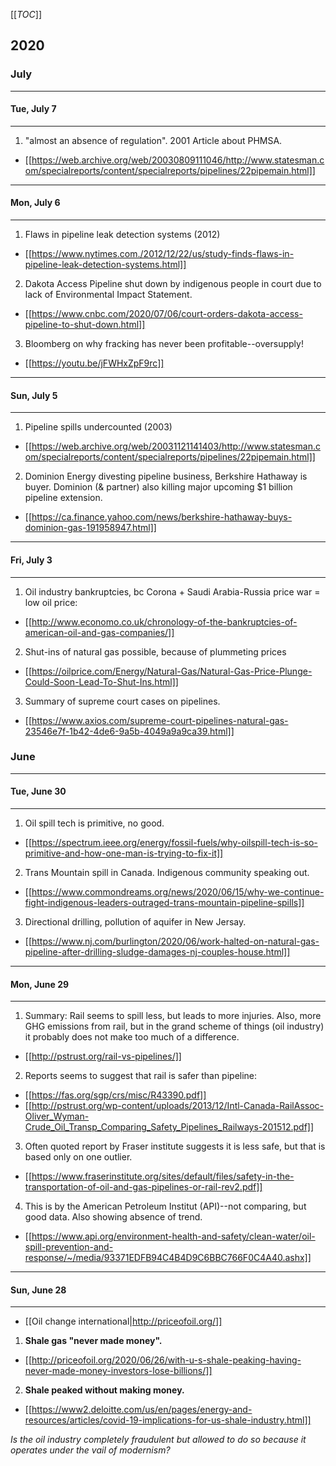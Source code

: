 [[_TOC_]]

## 2020

### July

---

#### Tue, July 7

---

1. "almost an absence of regulation". 2001 Article about PHMSA.
* [[https://web.archive.org/web/20030809111046/http://www.statesman.com/specialreports/content/specialreports/pipelines/22pipemain.html]]

---

#### Mon, July 6

---

1. Flaws in pipeline leak detection systems (2012)
* [[https://www.nytimes.com./2012/12/22/us/study-finds-flaws-in-pipeline-leak-detection-systems.html]]

2. Dakota Access Pipeline shut down by indigenous people in court due to lack of Environmental Impact Statement.
* [[https://www.cnbc.com/2020/07/06/court-orders-dakota-access-pipeline-to-shut-down.html]]

3. Bloomberg on why fracking has never been profitable--oversupply!
* [[https://youtu.be/jFWHxZpF9rc]]

---

#### Sun, July 5

---

1. Pipeline spills undercounted (2003)
* [[https://web.archive.org/web/20031121141403/http://www.statesman.com/specialreports/content/specialreports/pipelines/22pipemain.html]]

2. Dominion Energy divesting pipeline business, Berkshire Hathaway is buyer. Dominion (& partner) also killing major upcoming $1 billion pipeline extension.
* [[https://ca.finance.yahoo.com/news/berkshire-hathaway-buys-dominion-gas-191958947.html]]

---

#### Fri, July 3

---

1. Oil industry bankruptcies, bc Corona + Saudi Arabia-Russia price war = low oil price:
* [[http://www.economo.co.uk/chronology-of-the-bankruptcies-of-american-oil-and-gas-companies/]]

2. Shut-ins of natural gas possible, because of plummeting prices
* [[https://oilprice.com/Energy/Natural-Gas/Natural-Gas-Price-Plunge-Could-Soon-Lead-To-Shut-Ins.html]] 

3. Summary of supreme court cases on pipelines.
* [[https://www.axios.com/supreme-court-pipelines-natural-gas-23546e7f-1b42-4de6-9a5b-4049a9a9ca39.html]]

### June

---

#### Tue, June 30

---

1. Oil spill tech is primitive, no good.
* [[https://spectrum.ieee.org/energy/fossil-fuels/why-oilspill-tech-is-so-primitive-and-how-one-man-is-trying-to-fix-it]]

2. Trans Mountain spill in Canada. Indigenous community speaking out.
* [[https://www.commondreams.org/news/2020/06/15/why-we-continue-fight-indigenous-leaders-outraged-trans-mountain-pipeline-spills]]

3. Directional drilling, pollution of aquifer in New Jersay.
* [[https://www.nj.com/burlington/2020/06/work-halted-on-natural-gas-pipeline-after-drilling-sludge-damages-nj-couples-house.html]]

---

#### Mon, June 29

---

1. Summary: Rail seems to spill less, but leads to more injuries. Also, more GHG emissions from rail, but in the grand scheme of things (oil industry) it probably does not make too much of a difference.
* [[http://pstrust.org/rail-vs-pipelines/]]

2. Reports seems to suggest that rail is safer than pipeline:
* [[https://fas.org/sgp/crs/misc/R43390.pdf]]
* [[http://pstrust.org/wp-content/uploads/2013/12/Intl-Canada-RailAssoc-Oliver_Wyman-Crude_Oil_Transp_Comparing_Safety_Pipelines_Railways-201512.pdf]]

3. Often quoted report by Fraser institute suggests it is less safe, but that is based only on one outlier.
* [[https://www.fraserinstitute.org/sites/default/files/safety-in-the-transportation-of-oil-and-gas-pipelines-or-rail-rev2.pdf]]

4. This is by the American Petroleum Institut (API)--not comparing, but good data. Also showing absence of trend.
* [[https://www.api.org/environment-health-and-safety/clean-water/oil-spill-prevention-and-response/~/media/93371EDFB94C4B4D9C6BBC766F0C4A40.ashx]]

---

#### Sun, June 28

---

* [[Oil change international|http://priceofoil.org/]]

1. **Shale gas "never made money".**
* [[http://priceofoil.org/2020/06/26/with-u-s-shale-peaking-having-never-made-money-investors-lose-billions/]]

2. **Shale peaked without making money.**
* [[https://www2.deloitte.com/us/en/pages/energy-and-resources/articles/covid-19-implications-for-us-shale-industry.html]]

*Is the oil industry completely fraudulent but allowed to do so because it operates under the vail of modernism?*